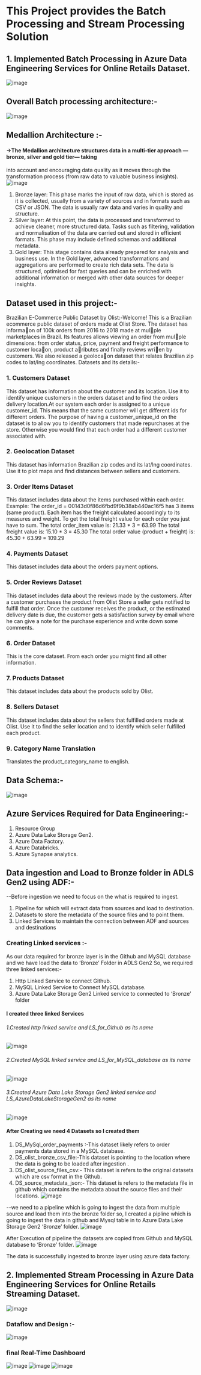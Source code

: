 # This Project provides the Batch Processing and Stream Processing Solution

## 1. Implemented Batch Processing in Azure Data Engineering Services for Online Retails Dataset.
![image](https://github.com/user-attachments/assets/30048bbe-f7a9-454c-9270-10dd4c464b6b)

## Overall Batch processing architecture:-
![image](https://github.com/user-attachments/assets/bb7d78e4-a230-43a9-9641-7755aa1072d0)
## Medallion Architecture :-
#### ->The Medallion architecture structures data in a multi-tier approach —bronze, silver and gold tier— taking
into account and encouraging data quality as it moves through the transformation process (from raw data
to valuable business insights).
![image](https://github.com/user-attachments/assets/7bf87a8d-1cdd-4324-a9e0-a2db07032f73)
1. Bronze layer: This phase marks the input of raw data, which is stored as it is collected, usually from a variety
of sources and in formats such as CSV or JSON. The data is usually raw data and varies in quality and
structure.
2. Silver layer: At this point, the data is processed and transformed to achieve cleaner, more structured data.
Tasks such as filtering, validation and normalisation of the data are carried out and stored in efficient
formats. This phase may include defined schemas and additional metadata.
3. Gold layer: This stage contains data already prepared for analysis and business use. In the Gold layer,
advanced transformations and aggregations are performed to create rich data sets. The data is structured,
optimised for fast queries and can be enriched with additional information or merged with other data
sources for deeper insights.
## Dataset used in this project:-
Brazilian E-Commerce Public Dataset by Olist:-Welcome! This is a Brazilian ecommerce public
dataset of orders made at Olist Store. The dataset has informa􀆟on of 100k orders from 2016 to
2018 made at mul􀆟ple marketplaces in Brazil. Its features allows viewing an order from
mul􀆟ple dimensions: from order status, price, payment and freight performance to customer
loca􀆟on, product a􀆩ributes and finally reviews wri􀆩en by customers. We also released a
geoloca􀆟on dataset that relates Brazilian zip codes to lat/lng coordinates.
Datasets and its details:-

### 1. Customers Dataset
This dataset has information about the customer and its location. Use it to identify unique customers in the
orders dataset and to find the orders delivery location.At our system each order is assigned to a unique
customer_id. This means that the same customer will get different ids for different orders. The purpose of
having a customer_unique_id on the dataset is to allow you to identify customers that made repurchases at
the store. Otherwise you would find that each order had a different customer associated with.

### 2. Geolocation Dataset
This dataset has information Brazilian zip codes and its lat/lng coordinates. Use it to plot maps and find
distances between sellers and customers.

### 3. Order Items Dataset
This dataset includes data about the items purchased within each order.
Example:
The order_id = 00143d0f86d6fbd9f9b38ab440ac16f5 has 3 items (same product). Each item has the freight
calculated accordingly to its measures and weight. To get the total freight value for each order you just have
to sum.
The total order_item value is: 21.33 * 3 = 63.99
The total freight value is: 15.10 * 3 = 45.30
The total order value (product + freight) is: 45.30 + 63.99 = 109.29

### 4. Payments Dataset
This dataset includes data about the orders payment options.

### 5. Order Reviews Dataset
This dataset includes data about the reviews made by the customers.
After a customer purchases the product from Olist Store a seller gets notified to fulfill that order. Once the
customer receives the product, or the estimated delivery date is due, the customer gets a satisfaction survey
by email where he can give a note for the purchase experience and write down some comments.

### 6. Order Dataset
This is the core dataset. From each order you might find all other information.

### 7. Products Dataset
This dataset includes data about the products sold by Olist.

### 8. Sellers Dataset
This dataset includes data about the sellers that fulfilled orders made at Olist. Use it to find the seller location
and to identify which seller fulfilled each product.

### 9. Category Name Translation
Translates the product_category_name to english.
## Data Schema:-
![image](https://github.com/user-attachments/assets/644a15f3-9cd6-4ce0-9d98-c601cc18e31b)

## Azure Services Required for Data Engineering:-
1. Resource Group
2. Azure Data Lake Storage Gen2.
3. Azure Data Factory.
4. Azure Databricks.
5. Azure Synapse analytics.

## Data ingestion and Load to Bronze folder in ADLS Gen2 using ADF:-
--Before ingestion we need to focus on the what is required to ingest.
1. Pipeline for which will extract data from sources and load to destination.
2. Datasets to store the metadata of the source files and to point them.
3. Linked Services to maintain the connection between ADF and sources and destinations
### Creating Linked services :-
As our data required for bronze layer is in the Github and MySQL database and we have load the data to ‘Bronze’ Folder in ADLS Gen2 
So, we required three linked services:-
1.	Http Linked Service to connect Github.
2.	MySQL Linked Service to Connect MySQL database.
3.	Azure Data Lake Storage Gen2  Linked service to connected to ‘Bronze’ folder

#### I created three linked Services
###### 1.Created http linked service and  LS_for_Github as its name
![image](https://github.com/user-attachments/assets/140f3b31-c781-4cc8-abac-2fa4ae05b421)

###### 2.Created MySQL linked service and LS_for_MySQL_database as its name
![image](https://github.com/user-attachments/assets/d79f55c5-f395-49f9-b2f7-d76fa66668c8)

###### 3.Created Azure Data Lake Storage Gen2 linked service and LS_AzureDataLakeStorageGen2 as its name
![image](https://github.com/user-attachments/assets/37c4ff0e-878c-4727-8247-15444b7030b2)

#### After Creating we need 4 Datasets so I created them 
1.	DS_MySql_order_payments :-This dataset likely refers to order payments data stored in a MySQL database.
2.	DS_olist_bronze_csv_file:-This dataset is pointing to the location where the data is going to be loaded after ingestion .
3.	DS_olist_source_files_csv:- This dataset is refers to the original datasets which are csv format in the Github.
4.	DS_source_metadata_json:- This dataset is refers to the metadata file in github which contains the metadata about the source files and their locations.
 ![image](https://github.com/user-attachments/assets/29e5f87d-06f4-4367-adfd-0733346145fb)

--we need to a pipeline which is going to ingest the data from multiple source and load them into the bronze folder so, I created a pipline which is going to ingest the data in github and Mysql table in to Azure Data Lake Storage Gen2 ‘Bronze’ folder.
![image](https://github.com/user-attachments/assets/49af3fd5-ccda-4547-b160-2a48725e7d41)
 
After Execution of pipeline the datasets are copied from Github and MySQL database to ‘Bronze’ folder.
![image](https://github.com/user-attachments/assets/427d2e76-ffc7-4dbd-aa10-9c6db36bae53)

 The data is successfully ingested to bronze layer using azure data factory.

## 2. Implemented Stream Processing in Azure Data Engineering Services for Online Retails Streaming Dataset.
![image](https://github.com/user-attachments/assets/da54ee76-0429-4700-91ac-a3a1abf61236)

### Dataflow and Design :-
![image](https://github.com/user-attachments/assets/ef434fcc-9ab6-4c6d-a80c-fff7344dc311)

### final Real-Time Dashboard
![image](https://github.com/user-attachments/assets/46160ca4-7295-4ea2-bd7c-0ad695c4f792)
![image](https://github.com/user-attachments/assets/7f458e7f-8da8-46aa-8417-8a03ac60fd5c)
![image](https://github.com/user-attachments/assets/be421ba6-5058-44c9-bd6c-a83f9c7ff16f)


